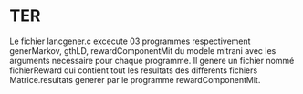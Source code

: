 # TER
Le fichier lancgener.c excecute 03 programmes respectivement generMarkov, gthLD, rewardComponentMit du modele mitrani avec les 
arguments necessaire pour chaque programme.
Il genere un fichier nommé fichierReward qui contient tout les resultats des differents fichiers Matrice.resultats generer par le
programme rewardComponentMit.
